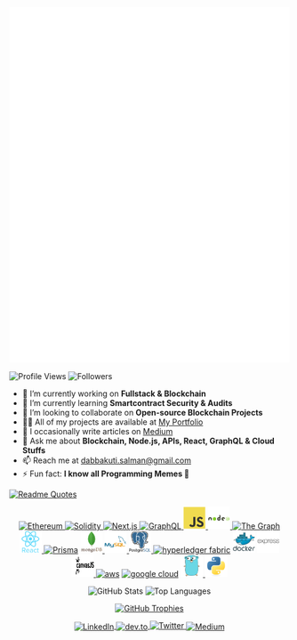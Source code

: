 <!-- Banner -->
![Metrics](https://github.com/Salmandabbakuti/Salmandabbakuti/blob/master/github-metrics.svg)

<!-- Badges -->
<p align="left">
  <img src="https://komarev.com/ghpvc/?username=salmandabbakuti" alt="Profile Views" />
  <img src="https://img.shields.io/badge/dynamic/json?color=brightgreen&label=Followers&query=followers&url=https://api.github.com/users/Salmandabbakuti" alt="Followers" />
</p>

<!-- Summary/Portfolio -->
- 🔭 I’m currently working on **Fullstack & Blockchain**
- 🌱 I’m currently learning **Smartcontract Security & Audits**
- 👯 I’m looking to collaborate on **Open-source Blockchain Projects**
- 👨‍💻 All of my projects are available at [My Portfolio](https://salmandabbakuti.github.io)
- 📝 I occasionally write articles on [Medium](https://salmandabbakuti.medium.com)
- 💬 Ask me about **Blockchain, Node.js, APIs, React, GraphQL & Cloud Stuffs**
- 📫 Reach me at [dabbakuti.salman@gmail.com](mailto:dabbakuti.salman@gmail.com)
- ⚡ Fun fact: **I know all Programming Memes 🤩**

<!-- Random Quote -->
[![Readme Quotes](https://quotes-github-readme.vercel.app/api?type=horizontal&theme=algolia)](https://github.com/piyushsuthar/github-readme-quotes)

<!-- Top Languages and Technologies -->
<p align="center">
  <a href="https://ethereum.org/en" target="_blank" rel="noreferrer">
    <img src="https://cdn.svgporn.com/logos/ethereum.svg" alt="Ethereum" width="40" height="40"/>
  </a>
  <a href="https://soliditylang.org" target="_blank">
    <img src="https://docs.soliditylang.org/en/latest/_static/img/logo.svg" alt="Solidity" width="40" height="40"/>
  </a>
  <a href="https://nextjs.org" target="_blank" rel="noreferrer">
    <img src="https://worldvectorlogo.com/logos/next-js.svg" alt="Next.js" width="45" height="40"/>
  </a>
  <a href="https://graphql.org" target="_blank">
    <img src="https://www.vectorlogo.zone/logos/graphql/graphql-icon.svg" alt="GraphQL" width="40" height="40"/>
  </a>
  <a href="https://developer.mozilla.org/en-US/docs/Web/JavaScript" target="_blank"> <img src="https://raw.githubusercontent.com/devicons/devicon/master/icons/javascript/javascript-original.svg" alt="javascript" width="40" height="40"/> </a>
<a href="https://nodejs.org" target="_blank"> <img src="https://raw.githubusercontent.com/devicons/devicon/master/icons/nodejs/nodejs-original-wordmark.svg" alt="nodejs" width="40" height="40"/> </a>
<a href="https://thegraph.com/" target="_blank" rel="noreferrer"><img src="https://cryptologos.cc/logos/the-graph-grt-logo.png?v=026" alt="The Graph" width="40" height="36"/></a>
   <a href="https://reactjs.org/" target="_blank" rel="noreferrer"> <img src="https://raw.githubusercontent.com/devicons/devicon/master/icons/react/react-original-wordmark.svg" alt="react" width="40" height="40"/> </a>
<a href="https://prisma.io" target="_blank" rel="noreferrer"><img src="https://cdn.svgporn.com/logos/prisma.svg" alt="Prisma" width="40" height="40"/></a>
<a href="https://www.mongodb.com/" target="_blank"> <img src="https://raw.githubusercontent.com/devicons/devicon/master/icons/mongodb/mongodb-original-wordmark.svg" alt="mongodb" width="40" height="40"/> </a> 
<a href="https://www.mysql.com/" target="_blank" rel="noreferrer"> <img src="https://raw.githubusercontent.com/devicons/devicon/master/icons/mysql/mysql-original-wordmark.svg" alt="mysql" width="40" height="40"/> </a>
<a href="https://www.postgresql.org" target="_blank" rel="noreferrer"> <img src="https://raw.githubusercontent.com/devicons/devicon/master/icons/postgresql/postgresql-original-wordmark.svg" alt="postgresql" width="40" height="40"/> </a>
<a href="https://www.hyperledger.org/use/fabric" target="_blank" rel="noreferrer"><img src="https://landscape.hyperledger.org/logos/hyperledger-fabric.svg" alt="hyperledger fabric" width="70" height="40"/></a>
<a href="https://www.docker.com/" target="_blank"> <img src="https://raw.githubusercontent.com/devicons/devicon/master/icons/docker/docker-original-wordmark.svg" alt="docker" width="40" height="40"/></a>
<a href="https://expressjs.com" target="_blank"> <img src="https://raw.githubusercontent.com/devicons/devicon/master/icons/express/express-original-wordmark.svg" alt="express" width="40" height="40"/> </a>
<a href="https://canvasjs.com" target="_blank"> <img src="https://raw.githubusercontent.com/Hardik0307/Hardik0307/master/assets/canvasjs-charts.svg" alt="canvasjs" width="40" height="40"/> </a>
<a href="https://aws.amazon.com" target="_blank" rel="noreferrer"><img src="https://cdn.svgporn.com/logos/aws.svg" alt="aws" width="40" height="40"/></a>
<a href="https://cloud.google.com" target="_blank" rel="noreferrer"><img src="https://cdn.svgporn.com/logos/google-cloud.svg" alt="google cloud" width="40" height="40"/></a>
<a href="https://golang.org" target="_blank"> <img src="https://raw.githubusercontent.com/devicons/devicon/master/icons/go/go-original.svg" alt="go" width="40" height="40"/> </a>
<a href="https://www.python.org" target="_blank"> <img src="https://raw.githubusercontent.com/devicons/devicon/master/icons/python/python-original.svg" alt="python" width="40" height="40"/> </a>
</p>

<!-- GitHub Stats -->
<p align="center">
  <img src="https://github-readme-stats.vercel.app/api?username=salmandabbakuti&show_icons=true&count_private=true" alt="GitHub Stats" />
  <img src="https://github-readme-stats.vercel.app/api/top-langs/?username=Salmandabbakuti&hide=html,css&layout=compact" alt="Top Languages" />
</p>
<p align="center">
  <a href="https://github.com/ryo-ma/github-profile-trophy">
    <img src="https://github-profile-trophy.vercel.app/?username=salmandabbakuti" alt="GitHub Trophies" />
  </a>
</p>

<!-- Social Channels Links -->
<p align="center">
  <a href="https://in.linkedin.com/in/salman-dabbakuti-400479135" target="blank">
    <img align="center" src="https://cdn.jsdelivr.net/npm/simple-icons@3.0.1/icons/linkedin.svg" alt="LinkedIn" height="20" width="20" />
  </a>
  <a href="https://dev.to/salmandabbakuti" target="blank">
    <img align="center" src="https://cdn.jsdelivr.net/npm/simple-icons@3.0.1/icons/dev-dot-to.svg" alt="dev.to" height="20" width="20" />
  </a>
  <a href="https://twitter.com/salmandabbakuti" target="blank">
    <img align "center" src="https://cdn.jsdelivr.net/npm/simple-icons@3.0.1/icons/twitter.svg" alt="Twitter" height="20" width="20" />
  </a>
  <a href="https://medium.com/@Salmandabbakuti" target="blank">
    <img align="center" src="https://cdn.jsdelivr.net/npm/simple-icons@3.0.1/icons/medium.svg" alt="Medium" height="20" width="20" />
  </a>
</p>

<!-- Note: Some logos used here are trademark logos of their respective companies. -->
